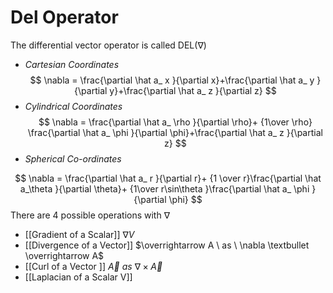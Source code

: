 # Del Operator

The differential vector operator is called DEL$(\nabla)$
- *Cartesian Coordinates*
$$
\nabla = \frac{\partial \hat a_ x }{\partial x}+\frac{\partial \hat a_ y }{\partial y}+\frac{\partial \hat a_ z }{\partial z}
$$
- *Cylindrical Coordinates*
$$
\nabla = \frac{\partial \hat a_ \rho }{\partial \rho}+ {1\over \rho} \frac{\partial \hat a_ \phi }{\partial \phi}+\frac{\partial \hat a_ z }{\partial z}
$$
- *Spherical Co-ordinates*

$$
\nabla = \frac{\partial \hat a_ r }{\partial r}+ {1 \over r}\frac{\partial \hat a_\theta }{\partial \theta}+ {1\over r\sin\theta }\frac{\partial \hat a_ \phi }{\partial \phi}
$$
There are 4 possible operations with $\nabla$
- [[Gradient of a Scalar]] $\nabla V$
- [[Divergence of a Vector]] $\overrightarrow A \ as \  \nabla \textbullet \overrightarrow A$
- [[Curl of a Vector ]] $\overrightarrow A \ as \  \nabla \times \overrightarrow A$
- [[Laplacian of a Scalar V]]

